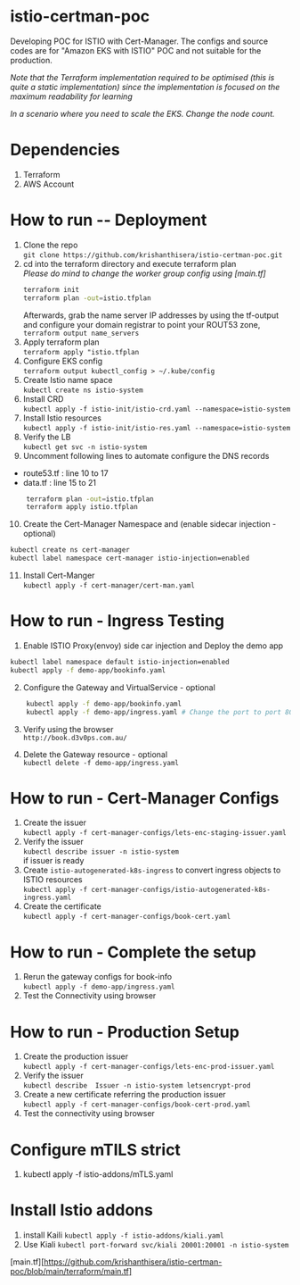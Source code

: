 # istio-certman-poc
Developing POC for ISTIO with Cert-Manager.  The configs and source codes are for "Amazon EKS with ISTIO" POC and not suitable for the production.

*Note that the Terraform implementation required to be optimised (this is quite a static implementation) since the implementation is focused on the maximum readability for learning*  

*In a scenario where you need to scale the EKS. Change the node count.*

# Dependencies
1. Terraform
2. AWS Account

# How to run -- Deployment
1. Clone the repo  
`git clone https://github.com/krishanthisera/istio-certman-poc.git`  
2. cd into the terraform directory and execute terraform plan  
*Please do mind to change the worker group config using [main.tf]*  
    ```sh
    terraform init
    terraform plan -out=istio.tfplan
    ```  
    Afterwards, grab the name server IP addresses by using the tf-output and configure your domain registrar to point your ROUT53 zone,  
`terraform output name_servers`  
3. Apply terraform plan  
`terraform apply "istio.tfplan`  
4. Configure EKS config  
`terraform output kubectl_config > ~/.kube/config`  
5. Create Istio name space  
`kubectl create ns istio-system`  
6. Install CRD  
`kubectl apply -f istio-init/istio-crd.yaml --namespace=istio-system`  
7. Install Istio resources  
`kubectl apply -f istio-init/istio-res.yaml --namespace=istio-system`  
8. Verify the LB  
`kubectl get svc -n istio-system`  
9. Uncomment following lines to automate configure the DNS records 
  - route53.tf : line 10 to 17
  - data.tf : line 15 to 21
```sh
    terraform plan -out=istio.tfplan
    terraform apply istio.tfplan
```
10. Create the Cert-Manager Namespace and (enable sidecar injection - optional) 
```sh
kubectl create ns cert-manager  
kubectl label namespace cert-manager istio-injection=enabled
```
11. Install Cert-Manger  
`kubectl apply -f cert-manager/cert-man.yaml`  

# How to run - Ingress Testing
1. Enable ISTIO Proxy(envoy) side car injection and Deploy the demo app  
```sh
kubectl label namespace default istio-injection=enabled
kubectl apply -f demo-app/bookinfo.yaml
```
2. Configure the Gateway and VirtualService - optional  
```sh
    kubectl apply -f demo-app/bookinfo.yaml
    kubectl apply -f demo-app/ingress.yaml # Change the port to port 80 prior to run
```
3. Verify using the browser  
`http://book.d3v0ps.com.au/`  

4. Delete the Gateway resource - optional  
`kubectl delete -f demo-app/ingress.yaml`  

# How to run - Cert-Manager Configs  
1. Create the issuer  
`kubectl apply -f cert-manager-configs/lets-enc-staging-issuer.yaml`  
2. Verify the issuer  
`kubectl describe issuer -n istio-system`  
if issuer is ready  
3. Create `istio-autogenerated-k8s-ingress` to convert ingress objects to ISTIO resources  
`kubectl apply -f cert-manager-configs/istio-autogenerated-k8s-ingress.yaml`  
4. Create the certificate  
`kubectl apply -f cert-manager-configs/book-cert.yaml`  

# How to run - Complete the setup  
1. Rerun the gateway configs for book-info  
`kubectl apply -f demo-app/ingress.yaml`  
2. Test the Connectivity using browser  

# How to run - Production Setup  
1. Create the production issuer  
`kubectl apply -f cert-manager-configs/lets-enc-prod-issuer.yaml`  
2. Verify the issuer  
`kubectl describe  Issuer -n istio-system letsencrypt-prod`  
3. Create a new certificate referring the production issuer  
`kubectl apply -f cert-manager-configs/book-cert-prod.yaml `
4. Test the connectivity using browser

# Configure mTILS strict
1. kubectl apply -f istio-addons/mTLS.yaml

# Install Istio addons
1. install Kaili
`kubectl apply -f istio-addons/kiali.yaml`
2. Use Kiali
`kubectl port-forward svc/kiali 20001:20001 -n istio-system`


[main.tf][https://github.com/krishanthisera/istio-certman-poc/blob/main/terraform/main.tf]



